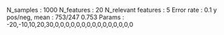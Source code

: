N_samples                     : 1000
N_features                    : 20
N_relevant features           : 5
Error rate                    : 0.1
y pos/neg, mean               : 753/247 0.753
Params                        : -20,-10,10,20,30,0,0,0,0,0,0,0,0,0,0,0,0,0,0,0
